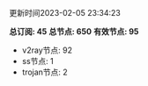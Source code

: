 更新时间2023-02-05 23:34:23

**总订阅: 45**
**总节点: 650**
**有效节点: 95**
- v2ray节点: 92
- ss节点: 1
- trojan节点: 2
